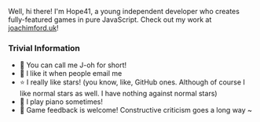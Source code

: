 Well, hi there! I'm Hope41, a young independent developer who creates fully-featured games in pure JavaScript. Check out my work at [joachimford.uk](https://joachimford.uk)!

### Trivial Information
- 👾 You can call me J-oh for short!
- 📧 I like it when people email me
- ⭐ I really like stars! (you know, like, GitHub ones. Although of course I like normal stars as well. I have nothing against normal stars)
- 🎹 I play piano sometimes!
- 💬 Game feedback is welcome! Constructive criticism goes a long way ~
